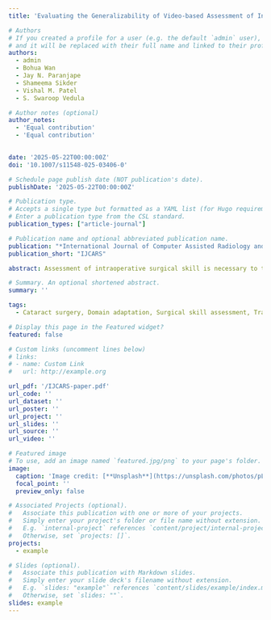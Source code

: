 ```yaml
---
title: 'Evaluating the Generalizability of Video-based Assessment of Intraoperative Surgical Skill in Capsulorhexis'

# Authors
# If you created a profile for a user (e.g. the default `admin` user), write the username (folder name) here
# and it will be replaced with their full name and linked to their profile.
authors:
  - admin
  - Bohua Wan
  - Jay N. Paranjape
  - Shameema Sikder
  - Vishal M. Patel
  - S. Swaroop Vedula

# Author notes (optional)
author_notes: 
  - 'Equal contribution'
  - 'Equal contribution'
  

date: '2025-05-22T00:00:00Z'
doi: '10.1007/s11548-025-03406-0'

# Schedule page publish date (NOT publication's date).
publishDate: '2025-05-22T00:00:00Z'

# Publication type.
# Accepts a single type but formatted as a YAML list (for Hugo requirements).
# Enter a publication type from the CSL standard.
publication_types: ["article-journal"]

# Publication name and optional abbreviated publication name.
publication: "*International Journal of Computer Assisted Radiology and Surgery*"
publication_short: "IJCARS"

abstract: Assessment of intraoperative surgical skill is necessary to train surgeons and certify them for practice. The generalizability of deep learning models for video-based assessment (VBA) of surgical skill has not yet been evaluated. In this work, we evaluated one unsupervised domain adaptation (UDA) and three semi-supervised (SSDA) methods for generalizability of models for VBA of surgical skill in capsulorhexis by training on one dataset and testing on another. We used two datasets, D99 and Cataract-101 (publicly available), and two state-of-the-art models for capsulorhexis. The models include a convolutional neural network (CNN) to extract features from video images, followed by a long short-term memory (LSTM) network or a transformer. We augmented the CNN and the LSTM with attention modules. We estimated accuracy, sensitivity, specificity, and area under the receiver operating characteristic curve (AUC). Maximum mean discrepancy (MMD) did not improve generalizability of CNN-LSTM but slightly improved CNN transformer. Among the SSDA methods, Group Distributionally Robust Supervised Learning improved generalizability in most cases. Model performance improved with the domain adaptation methods we evaluated, but it fell short of within-dataset performance. Our results provide benchmarks on a public dataset for others to compare their methods.

# Summary. An optional shortened abstract.
summary: ''

tags:
  - Cataract surgery, Domain adaptation, Surgical skill assessment, Transformer.

# Display this page in the Featured widget?
featured: false

# Custom links (uncomment lines below)
# links:
# - name: Custom Link
#   url: http://example.org

url_pdf: '/IJCARS-paper.pdf'
url_code: ''
url_dataset: ''
url_poster: ''
url_project: ''
url_slides: ''
url_source: ''
url_video: ''

# Featured image
# To use, add an image named `featured.jpg/png` to your page's folder.
image:
  caption: 'Image credit: [**Unsplash**](https://unsplash.com/photos/pLCdAaMFLTE)'
  focal_point: ''
  preview_only: false

# Associated Projects (optional).
#   Associate this publication with one or more of your projects.
#   Simply enter your project's folder or file name without extension.
#   E.g. `internal-project` references `content/project/internal-project/index.md`.
#   Otherwise, set `projects: []`.
projects:
  - example

# Slides (optional).
#   Associate this publication with Markdown slides.
#   Simply enter your slide deck's filename without extension.
#   E.g. `slides: "example"` references `content/slides/example/index.md`.
#   Otherwise, set `slides: ""`.
slides: example
---
```



